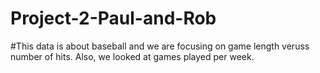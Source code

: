 # Project-2-Paul-and-Rob
#This data is about baseball and we are focusing on game length veruss number of hits. Also, we looked at games played per week. 

